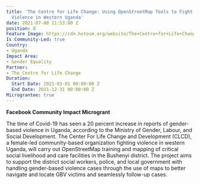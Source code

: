 ```yaml
---
title: 'The Centre for Life Change: Using OpenStreetMap Tools to Fight Gender-Based
  Violence in Western Uganda'
date: 2021-07-08 11:53:00 Z
position: 8
Feature Image: https://cdn.hotosm.org/website/The+Centre+for+Life+Change.png
Is Community-Led: true
Country:
- Uganda
Impact Area:
- Gender Equality
Partner:
- The Centre for Life Change
Duration:
  Start Date: 2021-03-01 00:00:00 Z
  End Date: 2021-12-31 00:00:00 Z
Micrograntee: true
---
```


**Facebook Community Impact Microgrant**

The time of Covid-19 has seen a 20 percent increase in reports of gender-based violence in Uganda, according to the Ministry of Gender, Labour, and Social Development. The Center For Life Change and Development (CLCD), a female-led community-based organization fighting violence in western Uganda, will carry out OpenStreetMap training and mapping of critical social livelihood and care facilities in the Bushenyi district. The project aims to support the district social workers, police, and local government with handling gender-based violence cases through the use of maps to better navigate and locate GBV victims and seamlessly follow-up cases.